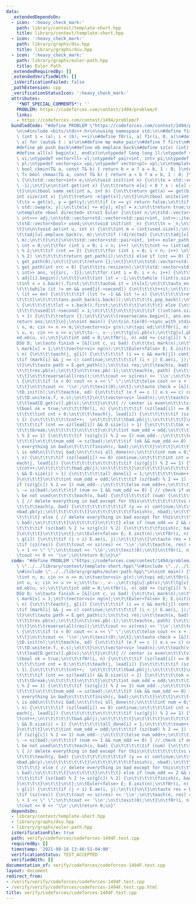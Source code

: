 ```yaml
---
data:
  _extendedDependsOn:
  - icon: ':heavy_check_mark:'
    path: library/contest/template-short.hpp
    title: library/contest/template-short.hpp
  - icon: ':heavy_check_mark:'
    path: library/graphs/dsu.hpp
    title: library/graphs/dsu.hpp
  - icon: ':heavy_check_mark:'
    path: library/graphs/euler-path.hpp
    title: Euler Path
  _extendedRequiredBy: []
  _extendedVerifiedWith: []
  _isVerificationFailed: false
  _pathExtension: cpp
  _verificationStatusIcon: ':heavy_check_mark:'
  attributes:
    '*NOT_SPECIAL_COMMENTS*': ''
    PROBLEM: https://codeforces.com/contest/1494/problem/F
    links:
    - https://codeforces.com/contest/1494/problem/F
  bundledCode: "#define PROBLEM \"https://codeforces.com/contest/1494/problem/F\"\n\
    \n\n#include <bits/stdc++.h>\n\nusing namespace std;\n\n#define f1r(i, a, b) for\
    \ (int i = (a); i < (b); ++i)\n#define f0r(i, a) f1r(i, 0, a)\n#define each(t,\
    \ a) for (auto& t : a)\n\n#define mp make_pair\n#define f first\n#define s second\n\
    #define pb push_back\n#define eb emplace_back\n#define sz(x) (int)(x).size()\n\
    #define all(x) begin(x), end(x)\n\ntypedef long long ll;\ntypedef vector<int>\
    \ vi;\ntypedef vector<ll> vl;\ntypedef pair<int, int> pi;\ntypedef pair<ll, ll>\
    \ pl;\ntypedef vector<pi> vpi;\ntypedef vector<pl> vpl;\n\ntemplate <class T>\
    \ bool ckmin(T& a, const T& b) { return b < a ? a = b, 1 : 0; }\ntemplate <class\
    \ T> bool ckmax(T& a, const T& b) { return a < b ? a = b, 1 : 0; }\n\nstruct DSU\
    \ {\n\tstd::vector<int> e;\n\n\tvoid init(int n) {\n\t\te = std::vector<int>(n,\
    \ -1);\n\t}\n\n\tint get(int x) {\n\t\treturn e[x] < 0 ? x : e[x] = get(e[x]);\n\
    \t}\n\n\tbool same_set(int a, int b) {\n\t\treturn get(a) == get(b);\n\t}\n\n\t\
    int size(int x) {\n\t\treturn -e[get(x)];\n\t}\n\n\tbool unite(int x, int y) {\n\
    \t\tx = get(x), y = get(y);\n\t\tif (x == y) return false;\n\t\tif (e[x] > e[y])\
    \ std::swap(x, y);\n\t\te[x] += e[y]; e[y] = x;\n\t\treturn true;\n\t}\n};\n\n\
    \ntemplate <bool directed> struct Euler {\n\tint n;\n\tstd::vector<std::vector<std::pair<int,\
    \ int>>> adj;\n\tstd::vector<std::vector<std::pair<int, int>>::iterator> its;\n\
    \tstd::vector<bool> used;\n\n\tvoid init(int _n) {\n\t\tn = _n;\n\t\tadj.resize(n);\n\
    \t}\n\n\tvoid ae(int u, int v) {\n\t\tint m = (int)used.size();\n\t\tused.push_back(false);\n\
    \t\tadj[u].emplace_back(v, m);\n\t\tif (!directed) {\n\t\t\tadj[v].emplace_back(u,\
    \ m);\n\t\t}\n\t}\n\n\tstd::vector<std::pair<int, int>> euler_path() {\n\t\tint\
    \ cnt = 0;\n\t\tfor (int i = 0; i < n; i++) \n\t\t\tcnt += (int)adj[i].size()\
    \ % 2;\n\t\tif (cnt == 2) {\n\t\t\tfor (int i = 0; i < n; i++) \n\t\t\t\tif ((int)adj[i].size()\
    \ % 2) \n\t\t\t\t\treturn get_path(i);\n\t\t} else if (cnt == 0) {\n\t\t\treturn\
    \ get_path(0);\n\t\t}\n\t\treturn {};\n\t}\n\t\n\tstd::vector<std::pair<int, int>>\
    \ get_path(int src = 0) {\n\t\tits.resize(n);\n\t\tstd::vector<std::pair<int,\
    \ int>> ans, s{{src, -1}};\n\t\tfor (int i = 0; i < n; i++) {\n\t\t\tits[i] =\
    \ adj[i].begin();\n\t\t}\n\t\tint lst = -1;\n\t\twhile ((int)s.size()) {\n\t\t\
    \tint x = s.back().first;\n\t\t\tauto& it = its[x];\n\t\t\tauto en = adj[x].end();\n\
    \t\t\twhile (it != en && used[it->second]) {\n\t\t\t\t++it;\n\t\t\t}\n\t\t\tif\
    \ (it == en) {\n\t\t\t\tif (lst != -1 && lst != x) {\n\t\t\t\t\treturn {};\n\t\
    \t\t\t}\n\t\t\t\tans.push_back(s.back());\n\t\t\t\ts.pop_back();\n\t\t\t\tif ((int)s.size())\
    \ {\n\t\t\t\t\tlst = s.back().first;\n\t\t\t\t}\n\t\t\t} else {\n\t\t\t\ts.push_back(*it);\n\
    \t\t\t\tused[it->second] = 1;\n\t\t\t}\n\t\t}\n\t\tif ((int)ans.size() != (int)used.size()\
    \ + 1) {\n\t\t\treturn {};\n\t\t}\n\t\treverse(ans.begin(), ans.end());\n\t\t\
    return ans;\n\t}\n};\n\nint main() {\n\tcin.tie(0)->sync_with_stdio(0);\n\tint\
    \ n, m; cin >> n >> m;\n\tvector<vi> g(n);\n\tvpi ed;\n\tf0r(i, m) {\n\t\tint\
    \ u, v; cin >> u >> v;\n\t\tu--, v--;\n\t\tg[u].pb(v);\n\t\tg[v].pb(u);\n\t\t\
    ed.eb(u, v);\n\t}\n\tint odd = 0;\n\tf0r(i, n) odd += (sz(g[i]) % 2 == 1);\n\t\
    DSU D; \n\tauto finish = [&](int c, vi bad) {\n\t\tvi mark(n);\n\t\teach(x, bad)\
    \ mark[x] = 1;\n\t\tvector<vi> ng(n);\n\t\tEuler<false> E; E.init(n);\n\t\tf0r(i,\
    \ n) {\n\t\t\teach(j, g[i]) {\n\t\t\t\tif (i == c && mark[j]) continue;\n\t\t\t\
    \tif (mark[i] && j == c) continue;\n\t\t\t\tif (i < j) E.ae(i, j);\n\t\t\t}\n\t\
    \t}\n\t\tauto path = E.get_path(c);\n\t\tvi res;\n\t\teach(x, bad) {\n\t\t\tres.pb(c);\n\
    \t\t\tres.pb(x);\n\t\t}\n\t\tres.pb(-1);\n\t\teach(e, path) {\n\t\t\tres.pb(e.f);\n\
    \t\t}\n\t\treverse(all(res));\n\t\tcout << sz(res) << '\\n';\n\t\teach(x, res)\
    \ {\n\t\t\tif (x < 0) cout << x << \" \";\n\t\t\telse cout << x + 1 << \" \";\n\
    \t\t}\n\t\tcout << '\\n';\n\t\texit(0);\n\t};\n\tauto check = [&](int c) {\n\t\
    \tD.init(n);\n\t\teach(e, ed) {\n\t\t\tif (e.f == c || e.s == c) continue;\n\t\
    \t\tD.unite(e.f, e.s);\n\t\t}\n\t\tvector<vi> lead(n);\n\t\teach(v, g[c]) {\n\t\
    \t\tlead[D.get(v)].pb(v);\n\t\t}\n\t\t{ // center is even\n\t\t\tvi bad;\n\t\t\
    \tbool ok = true;\n\t\t\tf0r(i, n) {\n\t\t\t\tif (sz(lead[i]) == 0) continue;\n\
    \t\t\t\tint cnt = 0;\n\t\t\t\teach(j, lead[i]) {\n\t\t\t\t\tif (sz(g[j]) % 2 ==\
    \ 1) {\n\t\t\t\t\t\tcnt++;  \n\t\t\t\t\t\tbad.pb(j);\n\t\t\t\t\t}\n\t\t\t\t}\n\
    \t\t\t\tif (cnt == sz(lead[i]) && D.size(i) > 1) {\n\t\t\t\t\tok = false;\n\t\t\
    \t\t\tbreak;\n\t\t\t\t}\n\t\t\t}\n\t\t\tint num_odd = odd;\n\t\t\tif (sz(bad)\
    \ % 2 == 1) {\n\t\t\t\tif (sz(g[c]) % 2 == 1) num_odd--;\n\t\t\t\telse num_odd++;\n\
    \t\t\t}\n\t\t\tnum_odd -= sz(bad);\n\t\t\tif (ok && num_odd == 0) { // delete\
    \ everything in bad\n\t\t\t\tfinish(c, bad);\n\t\t\t}\n\t\t}\n\t\t{ // center\
    \ is odd\n\t\t\tvi bad;\n\t\t\tvi all_done(n);\n\t\t\tint num = 0;\n\t\t\tf0r(i,\
    \ n) {\n\t\t\t\tif (sz(lead[i]) == 0) continue;\n\t\t\t\tint cnt = 0;\n\t\t\t\t\
    each(j, lead[i]) {\n\t\t\t\t\t\n\t\t\t\t\tif (sz(g[j]) % 2 == 1) {\n\t\t\t\t\t\
    \tcnt++;\n\t\t\t\t\t\tbad.pb(j);\n\t\t\t\t\t}\n\t\t\t\t}\n\t\t\t\tif (cnt == sz(lead[i])\
    \ && D.size(i) > 1) {\n\t\t\t\t\tall_done[i] = 1;\n\t\t\t\t\tnum++;\n\t\t\t\t\
    }\n\t\t\t}\n\t\t\tint num_odd = odd;\n\t\t\tif (sz(bad) % 2 == 1) {\n\t\t\t\t\
    if (sz(g[c]) % 2 == 1) num_odd--;\n\t\t\t\telse num_odd++;\n\t\t\t}\n\t\t\tnum_odd\
    \ -= sz(bad);\n\t\t\tif (num <= 1 && num_odd == 0) { // check if one of bad can\
    \ be not used\n\t\t\t\teach(x, bad) {\n\t\t\t\t\tif (num) {\n\t\t\t\t\t\tif (all_done[D.get(x)])\
    \ { // delete everything in bad except for this\n\t\t\t\t\t\t\tvi nbad;\n\t\t\t\
    \t\t\t\teach(y, bad) {\n\t\t\t\t\t\t\t\tif (y == x) continue;\n\t\t\t\t\t\t\t\t\
    nbad.pb(y);\n\t\t\t\t\t\t\t}\n\t\t\t\t\t\t\tfinish(c, nbad);\n\t\t\t\t\t\t}\n\t\
    \t\t\t\t} else { // delete everything in bad except for this\n\t\t\t\t\t\tfinish(c,\
    \ bad);\n\t\t\t\t\t}\n\t\t\t\t}\n\t\t\t} else if (num_odd == 2 && num == 0) {\n\
    \t\t\t\tif (sz(bad) % 2 != sz(g[c]) % 2) {\n\t\t\t\t\tfinish(c, bad);\n\t\t\t\t\
    }\n\t\t\t}\n\t\t}\n\t};\n\tEuler<false> E; E.init(n);\n\tf0r(i, n) { \n\t\teach(j,\
    \ g[i]) {\n\t\t\tif (j < i) E.ae(i, j);\n\t\t}\n\t}\n\tauto res = E.euler_path();\n\
    \tif (sz(res)) {\n\t\tcout << sz(res) << '\\n';\n\t\teach(e, res) cout << e.f\
    \ + 1 << \" \";\n\t\tcout << '\\n';\n\t\texit(0);\n\t}\n\tf0r(i, n) check(i);\n\
    \tcout << 0 << '\\n';\n\treturn 0;\n}\n"
  code: "#define PROBLEM \"https://codeforces.com/contest/1494/problem/F\"\n\n#include\
    \ \"../../library/contest/template-short.hpp\"\n#include \"../../library/graphs/dsu.hpp\"\
    \n#include \"../../library/graphs/euler-path.hpp\"\n\nint main() {\n\tcin.tie(0)->sync_with_stdio(0);\n\
    \tint n, m; cin >> n >> m;\n\tvector<vi> g(n);\n\tvpi ed;\n\tf0r(i, m) {\n\t\t\
    int u, v; cin >> u >> v;\n\t\tu--, v--;\n\t\tg[u].pb(v);\n\t\tg[v].pb(u);\n\t\t\
    ed.eb(u, v);\n\t}\n\tint odd = 0;\n\tf0r(i, n) odd += (sz(g[i]) % 2 == 1);\n\t\
    DSU D; \n\tauto finish = [&](int c, vi bad) {\n\t\tvi mark(n);\n\t\teach(x, bad)\
    \ mark[x] = 1;\n\t\tvector<vi> ng(n);\n\t\tEuler<false> E; E.init(n);\n\t\tf0r(i,\
    \ n) {\n\t\t\teach(j, g[i]) {\n\t\t\t\tif (i == c && mark[j]) continue;\n\t\t\t\
    \tif (mark[i] && j == c) continue;\n\t\t\t\tif (i < j) E.ae(i, j);\n\t\t\t}\n\t\
    \t}\n\t\tauto path = E.get_path(c);\n\t\tvi res;\n\t\teach(x, bad) {\n\t\t\tres.pb(c);\n\
    \t\t\tres.pb(x);\n\t\t}\n\t\tres.pb(-1);\n\t\teach(e, path) {\n\t\t\tres.pb(e.f);\n\
    \t\t}\n\t\treverse(all(res));\n\t\tcout << sz(res) << '\\n';\n\t\teach(x, res)\
    \ {\n\t\t\tif (x < 0) cout << x << \" \";\n\t\t\telse cout << x + 1 << \" \";\n\
    \t\t}\n\t\tcout << '\\n';\n\t\texit(0);\n\t};\n\tauto check = [&](int c) {\n\t\
    \tD.init(n);\n\t\teach(e, ed) {\n\t\t\tif (e.f == c || e.s == c) continue;\n\t\
    \t\tD.unite(e.f, e.s);\n\t\t}\n\t\tvector<vi> lead(n);\n\t\teach(v, g[c]) {\n\t\
    \t\tlead[D.get(v)].pb(v);\n\t\t}\n\t\t{ // center is even\n\t\t\tvi bad;\n\t\t\
    \tbool ok = true;\n\t\t\tf0r(i, n) {\n\t\t\t\tif (sz(lead[i]) == 0) continue;\n\
    \t\t\t\tint cnt = 0;\n\t\t\t\teach(j, lead[i]) {\n\t\t\t\t\tif (sz(g[j]) % 2 ==\
    \ 1) {\n\t\t\t\t\t\tcnt++;  \n\t\t\t\t\t\tbad.pb(j);\n\t\t\t\t\t}\n\t\t\t\t}\n\
    \t\t\t\tif (cnt == sz(lead[i]) && D.size(i) > 1) {\n\t\t\t\t\tok = false;\n\t\t\
    \t\t\tbreak;\n\t\t\t\t}\n\t\t\t}\n\t\t\tint num_odd = odd;\n\t\t\tif (sz(bad)\
    \ % 2 == 1) {\n\t\t\t\tif (sz(g[c]) % 2 == 1) num_odd--;\n\t\t\t\telse num_odd++;\n\
    \t\t\t}\n\t\t\tnum_odd -= sz(bad);\n\t\t\tif (ok && num_odd == 0) { // delete\
    \ everything in bad\n\t\t\t\tfinish(c, bad);\n\t\t\t}\n\t\t}\n\t\t{ // center\
    \ is odd\n\t\t\tvi bad;\n\t\t\tvi all_done(n);\n\t\t\tint num = 0;\n\t\t\tf0r(i,\
    \ n) {\n\t\t\t\tif (sz(lead[i]) == 0) continue;\n\t\t\t\tint cnt = 0;\n\t\t\t\t\
    each(j, lead[i]) {\n\t\t\t\t\t\n\t\t\t\t\tif (sz(g[j]) % 2 == 1) {\n\t\t\t\t\t\
    \tcnt++;\n\t\t\t\t\t\tbad.pb(j);\n\t\t\t\t\t}\n\t\t\t\t}\n\t\t\t\tif (cnt == sz(lead[i])\
    \ && D.size(i) > 1) {\n\t\t\t\t\tall_done[i] = 1;\n\t\t\t\t\tnum++;\n\t\t\t\t\
    }\n\t\t\t}\n\t\t\tint num_odd = odd;\n\t\t\tif (sz(bad) % 2 == 1) {\n\t\t\t\t\
    if (sz(g[c]) % 2 == 1) num_odd--;\n\t\t\t\telse num_odd++;\n\t\t\t}\n\t\t\tnum_odd\
    \ -= sz(bad);\n\t\t\tif (num <= 1 && num_odd == 0) { // check if one of bad can\
    \ be not used\n\t\t\t\teach(x, bad) {\n\t\t\t\t\tif (num) {\n\t\t\t\t\t\tif (all_done[D.get(x)])\
    \ { // delete everything in bad except for this\n\t\t\t\t\t\t\tvi nbad;\n\t\t\t\
    \t\t\t\teach(y, bad) {\n\t\t\t\t\t\t\t\tif (y == x) continue;\n\t\t\t\t\t\t\t\t\
    nbad.pb(y);\n\t\t\t\t\t\t\t}\n\t\t\t\t\t\t\tfinish(c, nbad);\n\t\t\t\t\t\t}\n\t\
    \t\t\t\t} else { // delete everything in bad except for this\n\t\t\t\t\t\tfinish(c,\
    \ bad);\n\t\t\t\t\t}\n\t\t\t\t}\n\t\t\t} else if (num_odd == 2 && num == 0) {\n\
    \t\t\t\tif (sz(bad) % 2 != sz(g[c]) % 2) {\n\t\t\t\t\tfinish(c, bad);\n\t\t\t\t\
    }\n\t\t\t}\n\t\t}\n\t};\n\tEuler<false> E; E.init(n);\n\tf0r(i, n) { \n\t\teach(j,\
    \ g[i]) {\n\t\t\tif (j < i) E.ae(i, j);\n\t\t}\n\t}\n\tauto res = E.euler_path();\n\
    \tif (sz(res)) {\n\t\tcout << sz(res) << '\\n';\n\t\teach(e, res) cout << e.f\
    \ + 1 << \" \";\n\t\tcout << '\\n';\n\t\texit(0);\n\t}\n\tf0r(i, n) check(i);\n\
    \tcout << 0 << '\\n';\n\treturn 0;\n}"
  dependsOn:
  - library/contest/template-short.hpp
  - library/graphs/dsu.hpp
  - library/graphs/euler-path.hpp
  isVerificationFile: true
  path: verify/codeforces/codeforces-1494F.test.cpp
  requiredBy: []
  timestamp: '2021-08-16 13:46:51-04:00'
  verificationStatus: TEST_ACCEPTED
  verifiedWith: []
documentation_of: verify/codeforces/codeforces-1494F.test.cpp
layout: document
redirect_from:
- /verify/verify/codeforces/codeforces-1494F.test.cpp
- /verify/verify/codeforces/codeforces-1494F.test.cpp.html
title: verify/codeforces/codeforces-1494F.test.cpp
---
```

